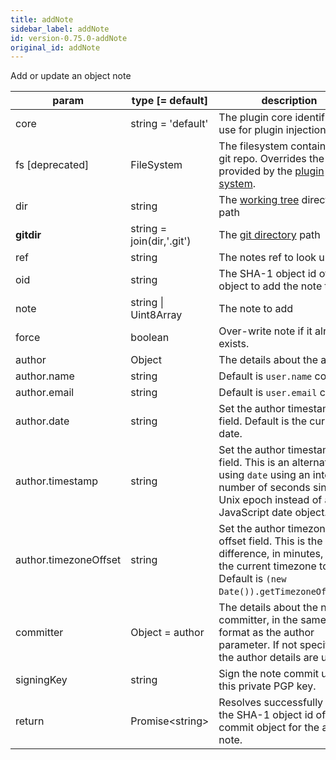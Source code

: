 ```yaml
---
title: addNote
sidebar_label: addNote
id: version-0.75.0-addNote
original_id: addNote
---
```


Add or update an object note

| param                 | type [= default]           | description                                                                                                                                                         |
| --------------------- | -------------------------- | ------------------------------------------------------------------------------------------------------------------------------------------------------------------- |
| core                  | string = 'default'         | The plugin core identifier to use for plugin injection                                                                                                              |
| fs [deprecated]       | FileSystem                 | The filesystem containing the git repo. Overrides the fs provided by the [plugin system](./plugin_fs.md).                                                           |
| dir                   | string                     | The [working tree](dir-vs-gitdir.md) directory path                                                                                                                 |
| **gitdir**            | string = join(dir,'.git')  | The [git directory](dir-vs-gitdir.md) path                                                                                                                          |
| ref                   | string                     | The notes ref to look under                                                                                                                                         |
| oid                   | string                     | The SHA-1 object id of the object to add the note to.                                                                                                               |
| note                  | string  &#124;  Uint8Array | The note to add                                                                                                                                                     |
| force                 | boolean                    | Over-write note if it already exists.                                                                                                                               |
| author                | Object                     | The details about the author.                                                                                                                                       |
| author.name           | string                     | Default is `user.name` config.                                                                                                                                      |
| author.email          | string                     | Default is `user.email` config.                                                                                                                                     |
| author.date           | string                     | Set the author timestamp field. Default is the current date.                                                                                                        |
| author.timestamp      | string                     | Set the author timestamp field. This is an alternative to using `date` using an integer number of seconds since the Unix epoch instead of a JavaScript date object. |
| author.timezoneOffset | string                     | Set the author timezone offset field. This is the difference, in minutes, from the current timezone to UTC. Default is `(new Date()).getTimezoneOffset()`.          |
| committer             | Object = author            | The details about the note committer, in the same format as the author parameter. If not specified, the author details are used.                                    |
| signingKey            | string                     | Sign the note commit using this private PGP key.                                                                                                                    |
| return                | Promise\<string\>          | Resolves successfully with the SHA-1 object id of the commit object for the added note.                                                                             |

<script>
(function rewriteEditLink() {
  const el = document.querySelector('a.edit-page-link.button');
  if (el) {
    el.href = 'https://github.com/isomorphic-git/isomorphic-git/edit/master/src/commands/addNote.js';
  }
})();
</script>